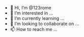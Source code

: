- 👋 Hi, I’m @123rome
- 👀 I’m interested in ...
- 🌱 I’m currently learning ...
- 💞️ I’m looking to collaborate on ...
- 📫 How to reach me ...

<!---
123rome/123rome is a ✨ special ✨ repository because its `README.md` (this file) appears on your GitHub profile.
You can click the Preview link to take a look at your changes.
